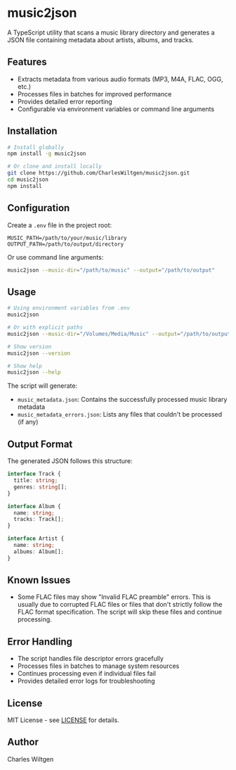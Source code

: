# music2json

A TypeScript utility that scans a music library directory and generates a JSON file containing metadata about artists, albums, and tracks.

## Features

- Extracts metadata from various audio formats (MP3, M4A, FLAC, OGG, etc.)
- Processes files in batches for improved performance
- Provides detailed error reporting
- Configurable via environment variables or command line arguments

## Installation

```bash
# Install globally
npm install -g music2json

# Or clone and install locally
git clone https://github.com/CharlesWiltgen/music2json.git
cd music2json
npm install
```

## Configuration

Create a `.env` file in the project root:

```env
MUSIC_PATH=/path/to/your/music/library
OUTPUT_PATH=/path/to/output/directory
```

Or use command line arguments:

```bash
music2json --music-dir="/path/to/music" --output="/path/to/output"
```

## Usage

```bash
# Using environment variables from .env
music2json

# Or with explicit paths
music2json --music-dir="/Volumes/Media/Music" --output="/path/to/output"

# Show version
music2json --version

# Show help
music2json --help
```

The script will generate:
- `music_metadata.json`: Contains the successfully processed music library metadata
- `music_metadata_errors.json`: Lists any files that couldn't be processed (if any)

## Output Format

The generated JSON follows this structure:

```typescript
interface Track {
  title: string;
  genres: string[];
}

interface Album {
  name: string;
  tracks: Track[];
}

interface Artist {
  name: string;
  albums: Album[];
}
```

## Known Issues

- Some FLAC files may show "Invalid FLAC preamble" errors. This is usually due to corrupted FLAC files or files that don't strictly follow the FLAC format specification. The script will skip these files and continue processing.

## Error Handling

- The script handles file descriptor errors gracefully
- Processes files in batches to manage system resources
- Continues processing even if individual files fail
- Provides detailed error logs for troubleshooting

## License

MIT License - see [LICENSE](LICENSE) for details.

## Author

Charles Wiltgen
